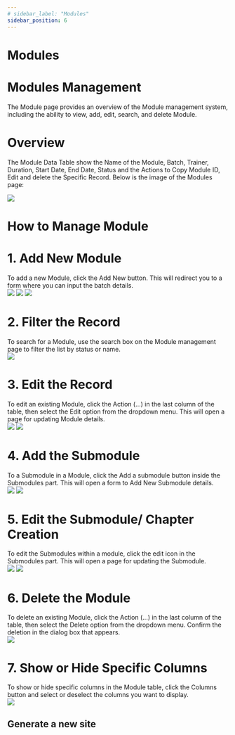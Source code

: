 ```yaml
---
# sidebar_label: "Modules"
sidebar_position: 6
---
```


<link rel="stylesheet" href="path/to/custom.css"/>

# Modules

<h1 class="font-light mt-5">Modules Management</h1>
<div class="mt-5">The Module page provides an overview of the Module management system, including the ability to view, add, edit, search, and delete Module.</div>

<h1 class="font-bold mt-5">Overview</h1>
<div class="mt-5">The Module Data Table show the Name of the Module, Batch, Trainer, Duration, Start Date, End Date, Status and the Actions to Copy Module ID, Edit and delete the Specific Record. Below is the image of the Modules page:</div>

<img src="https://github.com/aisaanwar62/Docusaurus-document/blob/main/static/img/modules.png?raw=true
" class="w-auto h-auto mb-2"/>

<h1 class="font-bold">How to Manage Module</h1>

<h1 class="font-semibold mt-3">1.  Add New Module</h1>
<div class="mt-5">To add a new Module, click the Add New button. This will redirect you to a form where you can input the batch details.</div>
<img src="https://github.com/aisaanwar62/Docusaurus-document/blob/main/static/img/admin-before-add-module.png?raw=true
" class="w-auto h-auto mb-2"/>
<img src="https://github.com/aisaanwar62/Docusaurus-document/blob/main/static/img/add-module.png?raw=true
" class="w-auto h-auto mb-2"/>
<img src="https://github.com/aisaanwar62/Docusaurus-document/blob/main/static/img/admin-after-add-module.png?raw=true
" class="w-auto h-auto mb-2"/>

<h1 class="font-semibold mt-3">2. Filter the Record</h1>
<div class="mt-5">To search for a Module, use the search box on the Module management page to filter the list by status or name.</div>
<img src="https://github.com/aisaanwar62/Docusaurus-document/blob/main/static/img/admin-filter-module.png?raw=true
" class="w-auto h-auto mb-2"/>

<h1 class="font-semibold mt-3">3. Edit the Record</h1>
<div class="mt-5">To edit an existing Module, click the Action (...) in the last column of the table, then select the Edit option from the dropdown menu. This will open a page for updating Module details.</div>
<img src="https://github.com/aisaanwar62/Docusaurus-document/blob/main/static/img/edit-module-action.png?raw=true
" class="w-auto h-auto mb-2"/>
<img src="https://github.com/aisaanwar62/Docusaurus-document/blob/main/static/img/edit-module.png?raw=true
" class="w-auto h-auto mb-2"/>

<h1 class="font-semibold mt-3">4. Add the Submodule</h1>
<div class="mt-5">To a Submodule in a Module, click the Add a submodule button inside the Submodules part. This will open a form to Add New Submodule details.</div>
<img src="https://github.com/aisaanwar62/Docusaurus-document/blob/main/static/img/admin-before-add-submodule.png?raw=true
" class="w-auto h-auto mb-2"/>
<img src="https://github.com/aisaanwar62/Docusaurus-document/blob/main/static/img/admin-add-submodule.png?raw=true
" class="w-auto h-auto mb-2"/>

<h1 class="font-semibold mt-3">5. Edit the Submodule/ Chapter Creation</h1>
<div class="mt-5">To edit the Submodules within a module, click the edit icon in the Submodules part. This will open a page for updating the Submodule.</div>
<img src="https://github.com/aisaanwar62/Docusaurus-document/blob/main/static/img/admin-edit-submodule.png?raw=true
" class="w-auto h-auto mb-2"/>
<img src="https://github.com/aisaanwar62/Docusaurus-document/blob/main/static/img/edit-submodule.png?raw=true
" class="w-auto h-auto mb-2"/>

<h1 class="font-semibold mt-3">6. Delete the Module</h1>
<div class="mt-5">To delete an existing Module, click the Action (...) in the last column of the table, then select the Delete option from the dropdown menu. Confirm the deletion in the dialog box that appears.</div>
<img src="https://github.com/aisaanwar62/Docusaurus-document/blob/main/static/img/moduledeletion.png?raw=true
" class="w-auto h-auto mb-2"/>

<h1 class="font-semibold mt-3">7. Show or Hide Specific Columns</h1>
<div class="mt-5">To show or hide specific columns in the Module table, click the Columns button and select or deselect the columns you want to display.</div>
<img src="https://github.com/aisaanwar62/Docusaurus-document/blob/main/static/img/modules-column.png?raw=true
" class="w-auto h-auto mb-2"/>

## Generate a new site

